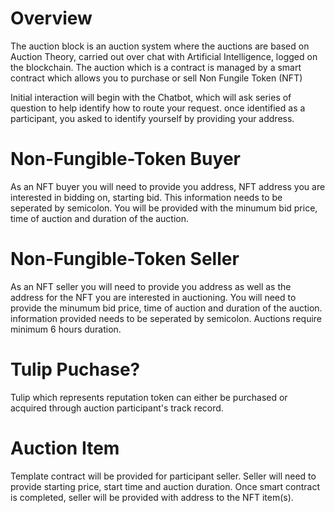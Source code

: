 # Overview
The auction block is an auction system where the auctions are based on Auction Theory, carried out over chat with Artificial Intelligence, logged on the blockchain. The auction which is a contract is managed by a smart contract which allows you to purchase or sell Non Fungile Token (NFT) 

Initial interaction will begin with the Chatbot, which will ask series of question to help identify how to route your request. once identified as a participant, you asked to identify yourself by providing your address. 

# Non-Fungible-Token Buyer
As an NFT buyer you will need to provide you address, NFT address you are interested in bidding on, starting bid. This information needs to be seperated by semicolon. You will be provided with the minumum bid price, time of auction and duration of the auction. 

# Non-Fungible-Token Seller
As an NFT seller you will need to provide you address as well as the address for the NFT you are interested in auctioning. You will need to provide the minumum bid price, time of auction and duration of the auction. information provided needs to be seperated by semicolon. Auctions require minimum 6 hours duration. 

# Tulip Puchase?

Tulip which represents reputation token can either be purchased or acquired through auction participant's track record. 

# Auction Item 
Template contract will be provided for participant seller. Seller will need to provide starting price, start time and auction duration. Once smart contract is completed, seller will be provided with address to the NFT item(s). 
